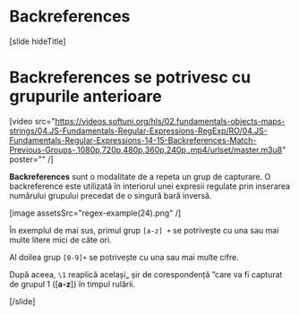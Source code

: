 # Backreferences

[slide hideTitle]

# Backreferences se potrivesc cu grupurile anterioare

[video src="https://videos.softuni.org/hls/02.fundamentals-objects-maps-strings/04.JS-Fundamentals-Regular-Expressions-RegExp/RO/04.JS-Fundamentals-Regular-Expressions-14-15-Backreferences-Match-Previous-Groups-,1080p,720p,480p,360p,240p,.mp4/urlset/master.m3u8" poster="" /]

 **Backreferences** sunt o modalitate de a repeta un grup de capturare. O backreference  este utilizată în interiorul unei expresii regulate prin inserarea numărului grupului precedat de o singură bară inversă.

[image assetsSrc="regex-example(24).png" /]

În exemplul de mai sus, primul grup `[a-z] +` se potrivește cu una sau mai multe litere mici de câte ori.

Al doilea grup `[0-9]+` se potrivește cu una sau mai multe cifre.

După aceea, `\1` reaplică același„ șir de corespondență ”care va fi capturat de grupul 1 (\[**a-z**\]) în timpul rulării.

[/slide]

